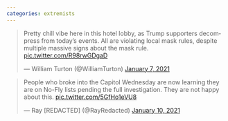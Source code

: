 ```yaml
---
categories: extremists
---
```


<blockquote class="twitter-tweet"><p lang="en" dir="ltr">Pretty chill vibe here in this hotel lobby, as Trump supporters decompress from today’s events. All are violating local mask rules, despite multiple massive signs about the mask rule. <a href="https://t.co/R98rwGDgaD">pic.twitter.com/R98rwGDgaD</a></p>&mdash; William Turton (@WilliamTurton) <a href="https://twitter.com/WilliamTurton/status/1346980282243678209?ref_src=twsrc%5Etfw">January 7, 2021</a></blockquote> <script async src="https://platform.twitter.com/widgets.js" charset="utf-8"></script>

<blockquote class="twitter-tweet"><p lang="en" dir="ltr">People who broke into the Capitol Wednesday are now learning they are on No-Fly lists pending the full investigation. They are not happy about this. <a href="https://t.co/5GfHo1eVU8">pic.twitter.com/5GfHo1eVU8</a></p>&mdash; Ray [REDACTED] (@RayRedacted) <a href="https://twitter.com/RayRedacted/status/1348388601118273537?ref_src=twsrc%5Etfw">January 10, 2021</a></blockquote> <script async src="https://platform.twitter.com/widgets.js" charset="utf-8"></script>